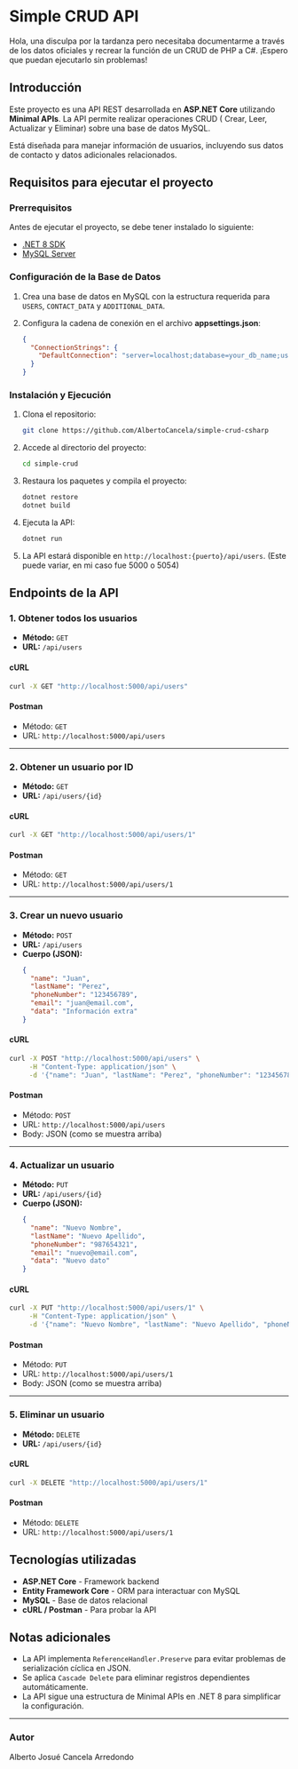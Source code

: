 # Simple CRUD API
Hola, una disculpa por la tardanza pero necesitaba documentarme a través de los datos oficiales y recrear la función de un CRUD de PHP  a C#. ¡Espero que puedan ejecutarlo sin problemas! 

## Introducción
Este proyecto es una API REST desarrollada en **ASP.NET Core** utilizando **Minimal APIs**. La API permite realizar operaciones CRUD (
Crear, Leer, Actualizar y Eliminar) sobre una base de datos MySQL.

Está diseñada para manejar información de usuarios, incluyendo sus datos de contacto y datos adicionales relacionados.

## Requisitos para ejecutar el proyecto

### Prerrequisitos

Antes de ejecutar el proyecto, se debe tener instalado lo siguiente:

- [.NET 8 SDK](https://dotnet.microsoft.com/en-us/download)
- [MySQL Server](https://dev.mysql.com/downloads/mysql/)

### Configuración de la Base de Datos

1. Crea una base de datos en MySQL con la estructura requerida para `USERS`, `CONTACT_DATA` y `ADDITIONAL_DATA`.
2. Configura la cadena de conexión en el archivo **appsettings.json**:
   
   ```json
   {
     "ConnectionStrings": {
       "DefaultConnection": "server=localhost;database=your_db_name;user=your_user;password=your_password"
     }
   }
   ```

### Instalación y Ejecución

1. Clona el repositorio:
   ```sh
   git clone https://github.com/AlbertoCancela/simple-crud-csharp
   ```
2. Accede al directorio del proyecto:
   ```sh
   cd simple-crud
   ```
3. Restaura los paquetes y compila el proyecto:
   ```sh
   dotnet restore
   dotnet build
   ```
4. Ejecuta la API:
   ```sh
   dotnet run
   ```
5. La API estará disponible en `http://localhost:{puerto}/api/users`. (Este puede variar, en mi caso fue 5000 o 5054)

## Endpoints de la API

### 1. Obtener todos los usuarios
- **Método:** `GET`
- **URL:** `/api/users`

#### cURL
```sh
curl -X GET "http://localhost:5000/api/users"
```

#### Postman
- Método: `GET`
- URL: `http://localhost:5000/api/users`

---

### 2. Obtener un usuario por ID
- **Método:** `GET`
- **URL:** `/api/users/{id}`

#### cURL
```sh
curl -X GET "http://localhost:5000/api/users/1"
```

#### Postman
- Método: `GET`
- URL: `http://localhost:5000/api/users/1`

---

### 3. Crear un nuevo usuario
- **Método:** `POST`
- **URL:** `/api/users`
- **Cuerpo (JSON):**
  ```json
  {
    "name": "Juan",
    "lastName": "Perez",
    "phoneNumber": "123456789",
    "email": "juan@email.com",
    "data": "Información extra"
  }
  ```

#### cURL
```sh
curl -X POST "http://localhost:5000/api/users" \
     -H "Content-Type: application/json" \
     -d '{"name": "Juan", "lastName": "Perez", "phoneNumber": "123456789", "email": "juan@email.com", "data": "Información extra"}'
```

#### Postman
- Método: `POST`
- URL: `http://localhost:5000/api/users`
- Body: JSON (como se muestra arriba)

---

### 4. Actualizar un usuario
- **Método:** `PUT`
- **URL:** `/api/users/{id}`
- **Cuerpo (JSON):**
  ```json
  {
    "name": "Nuevo Nombre",
    "lastName": "Nuevo Apellido",
    "phoneNumber": "987654321",
    "email": "nuevo@email.com",
    "data": "Nuevo dato"
  }
  ```

#### cURL
```sh
curl -X PUT "http://localhost:5000/api/users/1" \
     -H "Content-Type: application/json" \
     -d '{"name": "Nuevo Nombre", "lastName": "Nuevo Apellido", "phoneNumber": "987654321", "email": "nuevo@email.com", "data": "Nuevo dato"}'
```

#### Postman
- Método: `PUT`
- URL: `http://localhost:5000/api/users/1`
- Body: JSON (como se muestra arriba)

---

### 5. Eliminar un usuario
- **Método:** `DELETE`
- **URL:** `/api/users/{id}`

#### cURL
```sh
curl -X DELETE "http://localhost:5000/api/users/1"
```

#### Postman
- Método: `DELETE`
- URL: `http://localhost:5000/api/users/1`

## Tecnologías utilizadas

- **ASP.NET Core** - Framework backend
- **Entity Framework Core** - ORM para interactuar con MySQL
- **MySQL** - Base de datos relacional
- **cURL / Postman** - Para probar la API

## Notas adicionales
- La API implementa `ReferenceHandler.Preserve` para evitar problemas de serialización cíclica en JSON.
- Se aplica `Cascade Delete` para eliminar registros dependientes automáticamente.
- La API sigue una estructura de Minimal APIs en .NET 8 para simplificar la configuración.

---

### Autor
Alberto Josué Cancela Arredondo

